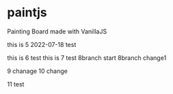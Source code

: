 # paintjs
Painting Board made with VanillaJS



this is 5 2022-07-18 test

this is 6 test
this is 7 test
8branch start
8branch change1

9 chanage
10 change

11 test
